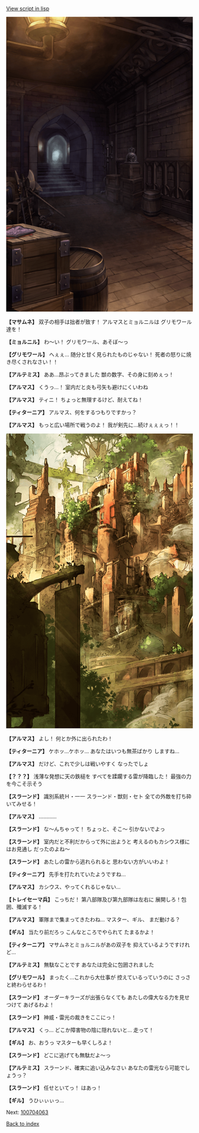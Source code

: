 [View script in lisp](../scripts/100704061.txt)

![beast_world_underground.png](../images/backgrounds/beast_world_underground.png)

**【マサムネ】**
双子の相手は拙者が致す！
アルマスとミョルニルは
グリモワール達を！

**【ミョルニル】**
わ～い！
グリモワール、あそぼ～っ

**【グリモワール】**
へぇぇ…
随分と甘く見られたものじゃない！
死者の怒りに焼き尽くされなさい！！

**【アルテミス】**
ああ…昂ぶってきました
獣の数字、その身に刻めぇっ！

**【アルマス】**
くうっ…！
室内だと炎も弓矢も避けにくいわね

**【アルマス】**
ティニ！
ちょっと無理するけど、耐えてね！

**【ティターニア】**
アルマス、何をするつもりですかっ？

**【アルマス】**
もっと広い場所で戦うのよ！
我が剣先に…続けぇぇぇっ！！

![beast_world_town2.png](../images/backgrounds/beast_world_town2.png)

**【アルマス】**
よし！
何とか外に出られたわ！

**【ティターニア】**
ケホッ…ケホッ…
あなたはいつも無茶ばかり
しますね…

**【アルマス】**
だけど、これで少しは戦いやすく
なったでしょ

**【？？？】**
浅薄な発想に天の鉄槌を
すべてを蹂躙する雷が降臨した！
最強の力を今こそ示そう

**【スラーンド】**
識別系統Ｈ・一一
スラーンド・獣刻・セト
全ての外敵を打ち砕いてみせる！

**【アルマス】**
…………

**【スラーンド】**
な～んちゃって！
ちょっと、そこ～
引かないでよっ

**【スラーンド】**
室内だと不利だからって外に出ようと
考えるのもカシウス様にはお見通し
だったのよね～

**【スラーンド】**
あたしの雷から逃れられると
思わない方がいいわよ！

**【ティターニア】**
先手を打たれていたようですね…

**【アルマス】**
カシウス、やってくれるじゃない…

**【トレイセーマ兵】**
こっちだ！
第八部隊及び第九部隊は左右に
展開しろ！包囲、殲滅する！

**【アルマス】**
軍隊まで集まってきたわね…
マスター、ギル、
まだ動ける？

**【ギル】**
当たり前だろっ
こんなところでやられて
たまるかよ！

**【ティターニア】**
マサムネとミョルニルがあの双子を
抑えているようですけれど…

**【アルテミス】**
無駄なことです
あなたは完全に包囲されました

**【グリモワール】**
まったく…これから大仕事が
控えているっていうのに
さっさと終わらせるわ！

**【スラーンド】**
オーダーキラーズが出張らなくても
あたしの偉大なる力を見せつけて
あげるわよ！

**【スラーンド】**
神威・雷光の裁きをここにっ！

**【アルマス】**
くっ…
どこか障害物の陰に隠れないと…
走って！

**【ギル】**
お、おうっ
マスターも早くしろよ！

**【スラーンド】**
どこに逃げても無駄だよ～っ

**【アルテミス】**
スラーンド、確実に追い込みなさい
あなたの雷光なら可能でしょうっ？

**【スラーンド】**
任せといてっ！
はあっ！

**【ギル】**
うひぃぃぃっ…

Next: [100704063](100704063.md)

[Back to index](index.md)
